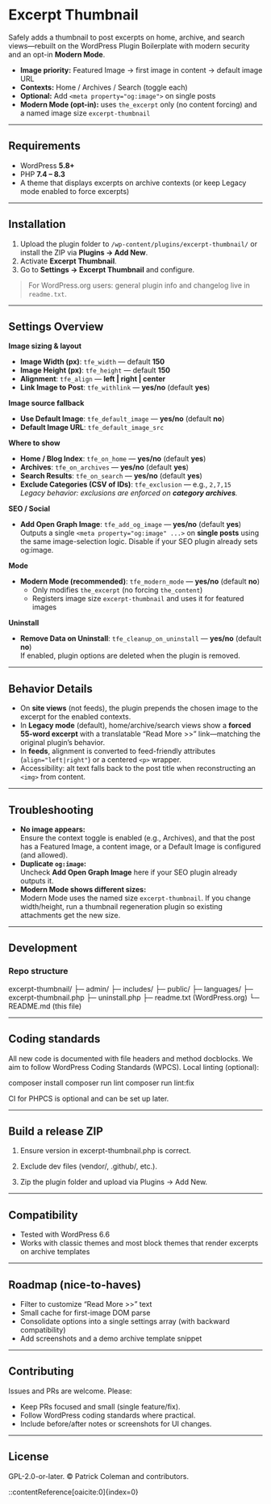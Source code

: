 # Excerpt Thumbnail

Safely adds a thumbnail to post excerpts on home, archive, and search views—rebuilt on the WordPress Plugin Boilerplate with modern security and an opt-in **Modern Mode**.

- **Image priority:** Featured Image → first image in content → default image URL  
- **Contexts:** Home / Archives / Search (toggle each)  
- **Optional:** Add `<meta property="og:image">` on single posts  
- **Modern Mode (opt-in):** uses `the_excerpt` only (no content forcing) and a named image size `excerpt-thumbnail`

---

## Requirements

- WordPress **5.8+**  
- PHP **7.4 – 8.3**  
- A theme that displays excerpts on archive contexts (or keep Legacy mode enabled to force excerpts)

---

## Installation

1. Upload the plugin folder to `/wp-content/plugins/excerpt-thumbnail/` or install the ZIP via **Plugins → Add New**.
2. Activate **Excerpt Thumbnail**.
3. Go to **Settings → Excerpt Thumbnail** and configure.

> For WordPress.org users: general plugin info and changelog live in `readme.txt`.

---

## Settings Overview

**Image sizing & layout**
- **Image Width (px)**: `tfe_width` — default **150**
- **Image Height (px)**: `tfe_height` — default **150**
- **Alignment**: `tfe_align` — **left | right | center**
- **Link Image to Post**: `tfe_withlink` — **yes/no** (default **yes**)

**Image source fallback**
- **Use Default Image**: `tfe_default_image` — **yes/no** (default **no**)
- **Default Image URL**: `tfe_default_image_src`

**Where to show**
- **Home / Blog Index**: `tfe_on_home` — **yes/no** (default **yes**)
- **Archives**: `tfe_on_archives` — **yes/no** (default **yes**)
- **Search Results**: `tfe_on_search` — **yes/no** (default **yes**)
- **Exclude Categories (CSV of IDs)**: `tfe_exclusion` — e.g., `2,7,15`  
  _Legacy behavior: exclusions are enforced on **category archives**._

**SEO / Social**
- **Add Open Graph Image**: `tfe_add_og_image` — **yes/no** (default **yes**)  
  Outputs a single `<meta property="og:image" ...>` on **single posts** using the same image-selection logic. Disable if your SEO plugin already sets og:image.

**Mode**
- **Modern Mode (recommended)**: `tfe_modern_mode` — **yes/no** (default **no**)  
  - Only modifies `the_excerpt` (no forcing `the_content`)  
  - Registers image size `excerpt-thumbnail` and uses it for featured images

**Uninstall**
- **Remove Data on Uninstall**: `tfe_cleanup_on_uninstall` — **yes/no** (default **no**)  
  If enabled, plugin options are deleted when the plugin is removed.

---

## Behavior Details

- On **site views** (not feeds), the plugin prepends the chosen image to the excerpt for the enabled contexts.
- In **Legacy mode** (default), home/archive/search views show a **forced 55-word excerpt** with a translatable “Read More >>” link—matching the original plugin’s behavior.
- In **feeds**, alignment is converted to feed-friendly attributes (`align="left|right"`) or a centered `<p>` wrapper.
- Accessibility: alt text falls back to the post title when reconstructing an `<img>` from content.

---

## Troubleshooting

- **No image appears:**  
  Ensure the context toggle is enabled (e.g., Archives), and that the post has a Featured Image, a content image, or a Default Image is configured (and allowed).
- **Duplicate `og:image`:**  
  Uncheck **Add Open Graph Image** here if your SEO plugin already outputs it.
- **Modern Mode shows different sizes:**  
  Modern Mode uses the named size `excerpt-thumbnail`. If you change width/height, run a thumbnail regeneration plugin so existing attachments get the new size.

---

## Development

### Repo structure
excerpt-thumbnail/
├─ admin/
├─ includes/
├─ public/
├─ languages/
├─ excerpt-thumbnail.php
├─ uninstall.php
├─ readme.txt     (WordPress.org)
└─ README.md      (this file)

---

## Coding standards

All new code is documented with file headers and method docblocks. We aim to follow WordPress Coding Standards (WPCS). Local linting (optional):

composer install
composer run lint
composer run lint:fix

CI for PHPCS is optional and can be set up later.

---

## Build a release ZIP

1. Ensure version in excerpt-thumbnail.php is correct.

2. Exclude dev files (vendor/, .github/, etc.).

3. Zip the plugin folder and upload via Plugins → Add New.

---

## Compatibility

- Tested with WordPress 6.6
- Works with classic themes and most block themes that render excerpts on archive templates

---

## Roadmap (nice-to-haves)

- Filter to customize “Read More >>” text
- Small cache for first-image DOM parse
- Consolidate options into a single settings array (with backward compatibility)
- Add screenshots and a demo archive template snippet

---

## Contributing

Issues and PRs are welcome. Please:
- Keep PRs focused and small (single feature/fix).
- Follow WordPress coding standards where practical.
- Include before/after notes or screenshots for UI changes.

---

## License

GPL-2.0-or-later. © Patrick Coleman and contributors.

::contentReference[oaicite:0]{index=0}
